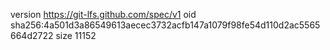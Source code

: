 version https://git-lfs.github.com/spec/v1
oid sha256:4a501d3a86549613aecec3732acfb147a1079f98fe54d110d2ac5565664d2722
size 11152
